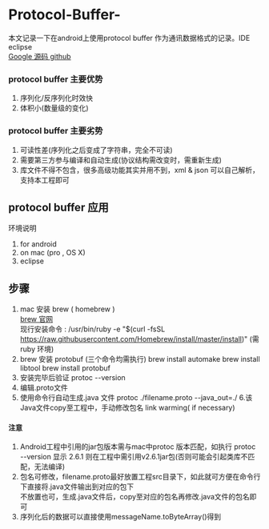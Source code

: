 # Protocol-Buffer-
本文记录一下在android上使用protocol buffer 作为通讯数据格式的记录。IDE eclipse <br/>
[Google 源码 github ](https://github.com/google/protobuf)

### protocol buffer 主要优势

1. 序列化/反序列化时效快
2. 体积小(数量级的变化)

### protocol buffer 主要劣势
1. 可读性差(序列化之后变成了字符串，完全不可读)
2. 需要第三方参与编译和自动生成(协议结构需改变时，需重新生成)
3. 库文件不得不包含，很多高级功能其实并用不到，xml & json 可以自己解析，支持本工程即可

## protocol buffer 应用
环境说明 <br/>
1. for android <br/>
2. on mac (pro , OS X) <br/>
3. eclipse <br/>

## 步骤
1. mac 安装 brew ( homebrew ) <br/>
    [brew 官网](http://brew.sh/) <br/>
    现行安装命令 : /usr/bin/ruby -e "$(curl -fsSL https://raw.githubusercontent.com/Homebrew/install/master/install)" (需 ruby 环境)<br/>
2. brew 安装 protobuf (三个命令均需执行)
  brew install automake
  brew install libtool
  brew install protobuf
3. 安装完毕后验证
  protoc --version
4. 编辑.proto文件
5. 使用命令行自动生成.java 文件
  protoc ./filename.proto --java_out=./
6.该Java文件copy至工程中，手动修改包名 link warming( if necessary)


#### 注意
1. Android工程中引用的jar包版本需与mac中protoc 版本匹配，如执行 protoc --version 显示 2.6.1 则在工程中需引用v2.6.1jar包(否则可能会引起类库不匹配，无法编译)
2. 包名可修改，filename.proto最好放置工程src目录下，如此就可方便在命令行下直接将.java文件输出到对应的包下<br/>
  不放置也可，生成.java文件后，copy至对应的包名再修改.java文件的包名即可
3. 序列化后的数据可以直接使用messageName.toByteArray()得到




